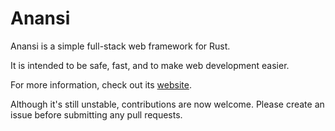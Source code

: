 Anansi
======

Anansi is a simple full-stack web framework for Rust.

It is intended to be safe, fast, and to make web development easier.

For more information, check out its [website](https://saru-tora.github.io/anansi).

Although it's still unstable, contributions are now welcome. Please create an issue before submitting any pull requests.
